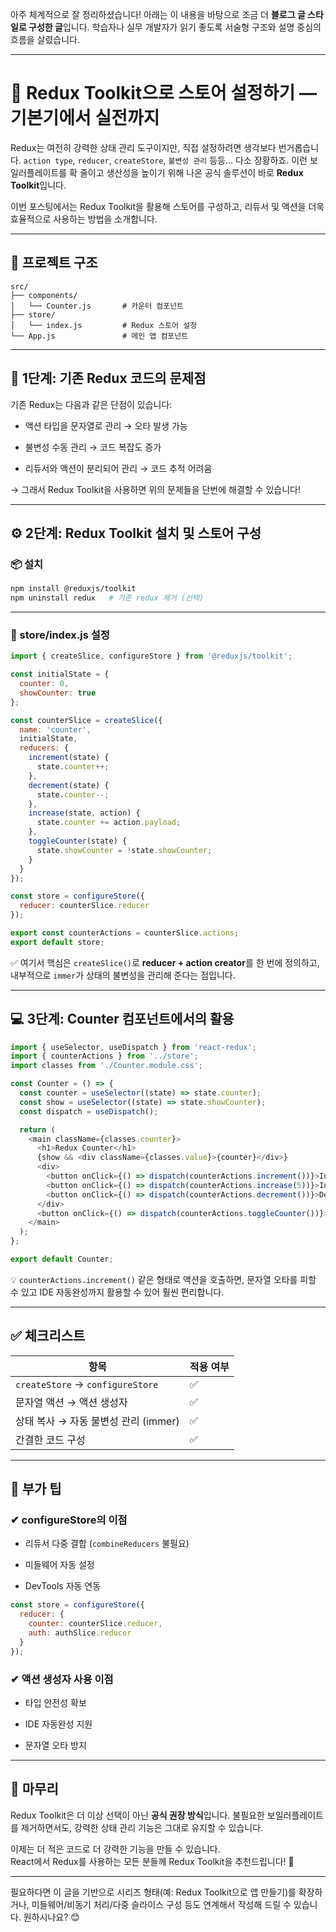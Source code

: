 아주 체계적으로 잘 정리하셨습니다! 아래는 이 내용을 바탕으로 조금 더 **블로그 글 스타일로 구성한 글**입니다. 학습자나 실무 개발자가 읽기 좋도록 서술형 구조와 설명 중심의 흐름을 살렸습니다.

---

# 🚀 Redux Toolkit으로 스토어 설정하기 — 기본기에서 실전까지

Redux는 여전히 강력한 상태 관리 도구이지만, 직접 설정하려면 생각보다 번거롭습니다. `action type`, `reducer`, `createStore`, `불변성 관리` 등등... 다소 장황하죠. 이런 보일러플레이트를 확 줄이고 생산성을 높이기 위해 나온 공식 솔루션이 바로 **Redux Toolkit**입니다.

이번 포스팅에서는 Redux Toolkit을 활용해 스토어를 구성하고, 리듀서 및 액션을 더욱 효율적으로 사용하는 방법을 소개합니다.

---

## 📁 프로젝트 구조

```plaintext
src/
├── components/
│   └── Counter.js       # 카운터 컴포넌트
├── store/
│   └── index.js         # Redux 스토어 설정
└── App.js               # 메인 앱 컴포넌트
```

---

## 🧱 1단계: 기존 Redux 코드의 문제점

기존 Redux는 다음과 같은 단점이 있습니다:

- 액션 타입을 문자열로 관리 → 오타 발생 가능
    
- 불변성 수동 관리 → 코드 복잡도 증가
    
- 리듀서와 액션이 분리되어 관리 → 코드 추적 어려움
    

→ 그래서 Redux Toolkit을 사용하면 위의 문제들을 단번에 해결할 수 있습니다!

---

## ⚙️ 2단계: Redux Toolkit 설치 및 스토어 구성

### 📦 설치

```bash
npm install @reduxjs/toolkit
npm uninstall redux   # 기존 redux 제거 (선택)
```

---

### 🧩 store/index.js 설정

```js
import { createSlice, configureStore } from '@reduxjs/toolkit';

const initialState = {
  counter: 0,
  showCounter: true
};

const counterSlice = createSlice({
  name: 'counter',
  initialState,
  reducers: {
    increment(state) {
      state.counter++;
    },
    decrement(state) {
      state.counter--;
    },
    increase(state, action) {
      state.counter += action.payload;
    },
    toggleCounter(state) {
      state.showCounter = !state.showCounter;
    }
  }
});

const store = configureStore({
  reducer: counterSlice.reducer
});

export const counterActions = counterSlice.actions;
export default store;
```

✅ 여기서 핵심은 `createSlice()`로 **reducer + action creator**를 한 번에 정의하고, 내부적으로 `immer`가 상태의 불변성을 관리해 준다는 점입니다.

---

## 💻 3단계: Counter 컴포넌트에서의 활용

```js
import { useSelector, useDispatch } from 'react-redux';
import { counterActions } from '../store';
import classes from './Counter.module.css';

const Counter = () => {
  const counter = useSelector((state) => state.counter);
  const show = useSelector((state) => state.showCounter);
  const dispatch = useDispatch();

  return (
    <main className={classes.counter}>
      <h1>Redux Counter</h1>
      {show && <div className={classes.value}>{counter}</div>}
      <div>
        <button onClick={() => dispatch(counterActions.increment())}>Increment</button>
        <button onClick={() => dispatch(counterActions.increase(5))}>Increase by 5</button>
        <button onClick={() => dispatch(counterActions.decrement())}>Decrement</button>
      </div>
      <button onClick={() => dispatch(counterActions.toggleCounter())}>Toggle Counter</button>
    </main>
  );
};

export default Counter;
```

💡 `counterActions.increment()` 같은 형태로 액션을 호출하면, 문자열 오타를 피할 수 있고 IDE 자동완성까지 활용할 수 있어 훨씬 편리합니다.

---

## ✅ 체크리스트

|항목|적용 여부|
|---|---|
|`createStore` → `configureStore`|✅|
|문자열 액션 → 액션 생성자|✅|
|상태 복사 → 자동 불변성 관리 (immer)|✅|
|간결한 코드 구성|✅|

---

## 🧠 부가 팁

### ✔ configureStore의 이점

- 리듀서 다중 결합 (`combineReducers` 불필요)
    
- 미들웨어 자동 설정
    
- DevTools 자동 연동
    

```js
const store = configureStore({
  reducer: {
    counter: counterSlice.reducer,
    auth: authSlice.reducer
  }
});
```

### ✔ 액션 생성자 사용 이점

- 타입 안전성 확보
    
- IDE 자동완성 지원
    
- 문자열 오타 방지
    

---

## 🏁 마무리

Redux Toolkit은 더 이상 선택이 아닌 **공식 권장 방식**입니다. 불필요한 보일러플레이트를 제거하면서도, 강력한 상태 관리 기능은 그대로 유지할 수 있습니다.

이제는 더 적은 코드로 더 강력한 기능을 만들 수 있습니다.  
React에서 Redux를 사용하는 모든 분들께 Redux Toolkit을 추천드립니다! 🧡

---

필요하다면 이 글을 기반으로 시리즈 형태(예: Redux Toolkit으로 앱 만들기)를 확장하거나, 미들웨어/비동기 처리/다중 슬라이스 구성 등도 연계해서 작성해 드릴 수 있습니다. 원하시나요? 😊